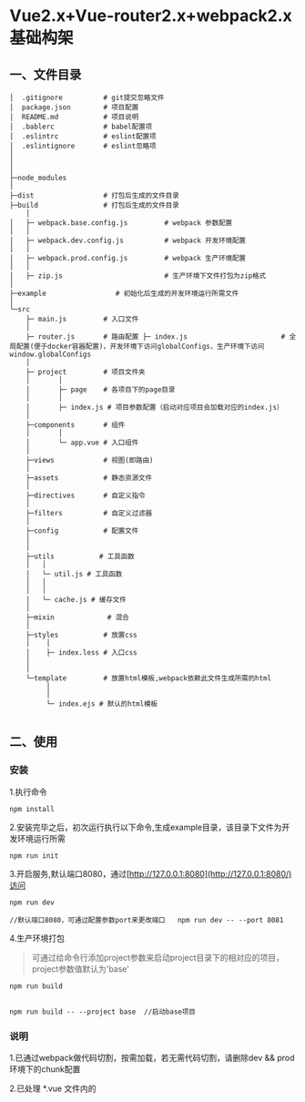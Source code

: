 
# Vue2.x+Vue-router2.x+webpack2.x基础构架

## 一、文件目录

```
│  .gitignore          # git提交忽略文件
│  package.json        # 项目配置
│  README.md           # 项目说明
│  .bablerc            # babel配置项
│  .eslintrc           # eslint配置项
│  .eslintignore       # eslint忽略项
│
│
│
├─node_modules
│
├─dist                 # 打包后生成的文件目录
├─build                # 打包后生成的文件目录
    │
│   ├─ webpack.base.config.js         # webpack 参数配置
│   │
│   ├─ webpack.dev.config.js          # webpack 开发环境配置
│   │
│   ├─ webpack.prod.config.js         # webpack 生产环境配置
│   │
│   ├─ zip.js                         # 生产环境下文件打包为zip格式
│
├─example                 # 初始化后生成的开发环境运行所需文件
│
└─src
    ├─ main.js         # 入口文件
    │
    ├─ router.js       # 路由配置 ├─ index.js                       # 全局配置(便于docker容器配置)，开发环境下访问globalConfigs，生产环境下访问window.globalConfigs
    │
    ├─ project         # 项目文件夹
    │       │
    │       ├─ page    # 各项目下的page目录
    │       │
    │       ├─ index.js # 项目参数配置（启动对应项目会加载对应的index.js）
    │
    ├─components       # 组件
    │       │
    │       └─ app.vue # 入口组件
    │
    ├─views            # 视图(即路由)
    │
    ├─assets           # 静态资源文件
    │
    ├─directives       # 自定义指令
    │
    ├─filters          # 自定义过滤器
    │
    ├─config           # 配置文件
    │
    │
    ├─utils           # 工具函数
    │   │
    │   └─ util.js # 工具函数
    │   │
    │   │
    │   └─ cache.js # 缓存文件
    │
    ├─mixin             # 混合
    │
    ├─styles           # 放置css
    │    │
    │    ├─ index.less # 入口css
    │
    │
    └─template         # 放置html模板,webpack依赖此文件生成所需的html
         │
         │
         └─ index.ejs # 默认的html模板


```


## 二、使用

### 安装
1.执行命令
```
npm install
```

2.安装完毕之后，初次运行执行以下命令,生成example目录，该目录下文件为开发环境运行所需

```
npm run init
```

3.开启服务,默认端口8080，通过[http://127.0.0.1:8080](http://127.0.0.1:8080/)访问

```
npm run dev

//默认端口8080，可通过配置参数port来更改端口   npm run dev -- --port 8081
```

4.生产环境打包
> 可通过给命令行添加project参数来启动project目录下的相对应的项目，project参数值默认为'base'

```
npm run build


npm run build -- --project base  //启动base项目
```

### 说明

1.已通过webpack做代码切割，按需加载，若无需代码切割，请删除dev && prod 环境下的chunk配置

2.已处理 *.vue 文件内的 <style> 提取，若需要按需加载，请移除webpack.base.config.js下的ExtractTextPlugin配置，且移除dev && prod 中 ExtractTextPlugin 相关plugin配置

3.process.env.NODE_ENV 变量在dev 跟 prod环境下的值 分别为 'development' 跟 'production'，可根据需要自行配置

4.prod环境下打包完成会生成一个全局的config.js文件，该文件下存储了window.globalConfigs全局变量，方便docker容器配置

5.gitignore已默认将dist 跟 example 目录下的文件忽略

6.通过配置project下的项目结构，可灵活启动项目，视图与业务分离，开发者可抽取业务公用代码，通过extends来灵活配置各个相似场景下的业务代码

